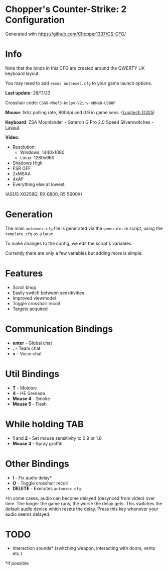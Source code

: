 # Chopper's Counter-Strike: 2 Configuration

 Generated with https://github.com/Chopper1337/CS-CFG/

# Info

 Note that the binds in this CFG are created around the QWERTY UK keyboard layout.

 You may need to add `+exec autoexec.cfg` to your game launch options.

 **Last update**: 28/11/23

 Crosshair code: `CSGO-Mhef3-Un2pm-V2irv-mBNa8-US88F`

 **Mouse**: 1khz polling rate, 800dpi and 0.9 in game sens. ([Logitech G305](https://www.amazon.co.uk/Logitech-Wireless-Lightweight-Programmable-compatible/dp/B07CGPZ3ZQ))

 **Keyboard**: ZSA Moonlander - Gateron G Pro 2.0 Speed Silverswitches - [Layout](https://configure.zsa.io/moonlander/layouts/vrKMn/latest/0)
 
 **Video**: 
 
 * Resolution: 
    * Windows: 1440x1080
    * Linux: 1280x960
 * Shadows High
 * FSR OFF
 * 2xMSAA
 * 4xAF
 * Everything else at lowest.
 
 (ASUS XG258Q, RX 6800, R5 5600X)

# Generation

 The main `autoexec.cfg` file is generated via the `generate.sh` script, using the `template.cfg` as a base.

 To make changes to the config, we edit the script's variables.

 Currently there are only a few variables but adding more is simple.
 
# Features
 
 * Scroll bhop
 * Easily switch between sensitivities
 * Improved viewmodel
 * Toggle crosshair recoil
 * Targets acquired

# Communication Bindings

 * **enter** - Global chat
 * **.** - Team chat
 * **v** - Voice chat

# Util Bindings

 * **T** - Molotov
 * **4** - HE Grenade
 * **Mouse 4** - Smoke
 * **Mouse 5** - Flash

 # While holding TAB
 * **1** and **2** - Set mouse sensitivity to 0.9 or 1.8
 * **Mouse 3** - Spray graffiti

# Other Bindings

 * **I** - Fix audio delay*
 * **O** - Toggle crosshair recoil
 * **DELETE** - Executes `autoexec.cfg`

*In some cases, audio can become delayed (desynced from video) over time. The longer the game runs, the worse the delay gets.
This switches the default audio device which resets the delay. Press this key whenever your audio seems delayed.

# TODO

 * Interaction sounds* (switching weapon, interacting with doors, vents etc.)

*if possible
